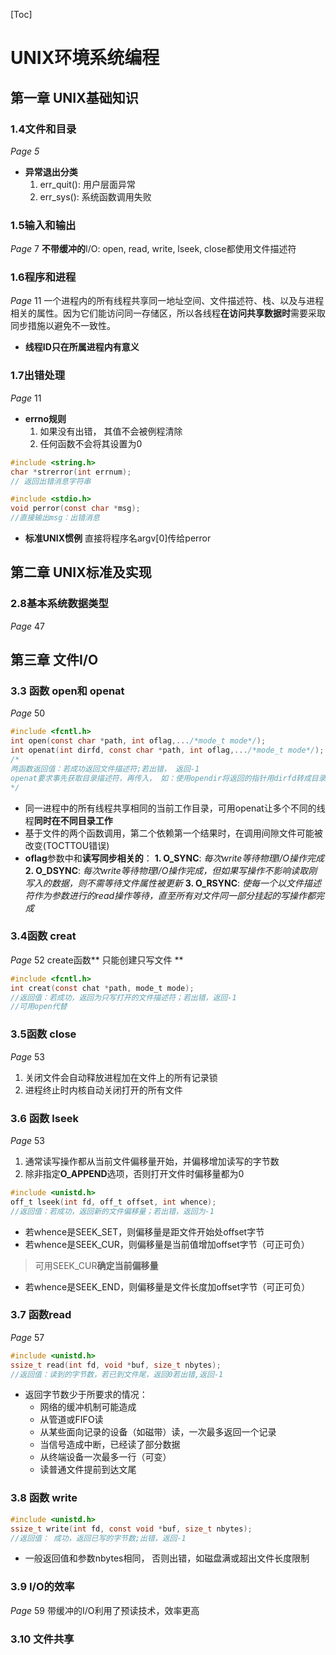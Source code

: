 [Toc]
# UNIX环境系统编程
## 第一章 UNIX基础知识
### 1.4文件和目录
*Page 5*
* **异常退出分类**
	1. err_quit(): 用户层面异常
	2. err_sys(): 系统函数调用失败

### 1.5输入和输出
*Page* 7
**不带缓冲的**I/O: open, read, write, lseek, close都使用文件描述符

### 1.6程序和进程
*Page* 11
一个进程内的所有线程共享同一地址空间、文件描述符、栈、以及与进程相关的属性。因为它们能访问同一存储区，所以各线程**在访问共享数据时**需要采取同步措施以避免不一致性。
* **线程ID只在所属进程内有意义**

### 1.7出错处理
*Page* 11
* **errno规则**
	1. 如果没有出错， 其值不会被例程清除
	2. 任何函数不会将其设置为0

```C
#include <string.h>
char *strerror(int errnum);
// 返回出错消息字符串
```
```C
#include <stdio.h>
void perror(const char *msg);
//直接输出msg：出错消息
```
* **标准UNIX惯例**
	直接将程序名argv[0]传给perror

## 第二章 UNIX标准及实现
### 2.8基本系统数据类型
*Page* 47

## 第三章 文件I/O
### 3.3  函数 open和 openat
*Page* 50
```C
#include <fcntl.h>
int open(const char *path, int oflag,.../*mode_t mode*/);
int openat(int dirfd, const char *path, int oflag,.../*mode_t mode*/);
/*
两函数返回值：若成功返回文件描述符;若出错， 返回-1
openat要求事先获取目录描述符，再传入， 如：使用opendir将返回的指针用dirfd转成目录描述符或直接用open打开目录
*/
```
* 同一进程中的所有线程共享相同的当前工作目录，可用openat让多个不同的线程**同时在不同目录工作**
* 基于文件的两个函数调用，第二个依赖第一个结果时，在调用间隙文件可能被改变(TOCTTOU错误)
* **oflag**参数中和**读写同步相关的**：
	**1. O_SYNC**: 
    *每次write等待物理I/O操作完成*
	**2. O_DSYNC**: 
    *每次write等待物理I/O操作完成，但如果写操作不影响读取刚写入的数据，则不需等待文件属性被更新*
	**3. O_RSYNC**:
    *使每一个以文件描述符作为参数进行的read操作等待，直至所有对文件同一部分挂起的写操作都完成*
### 3.4函数 creat
*Page* 52
create函数** 只能创建只写文件 **
```C
#include <fcntl.h>
int creat(const chat *path, mode_t mode);
//返回值：若成功，返回为只写打开的文件描述符；若出错，返回-1
//可用open代替
```
### 3.5函数 close
*Page* 53
1. 关闭文件会自动释放进程加在文件上的所有记录锁
2. 进程终止时内核自动关闭打开的所有文件
### 3.6 函数 lseek
*Page* 53
1. 通常读写操作都从当前文件偏移量开始，并偏移增加读写的字节数
2. 除非指定**O_APPEND**选项，否则打开文件时偏移量都为0
```C
#include <unistd.h>
off_t lseek(int fd, off_t offset, int whence);
//返回值：若成功，返回新的文件偏移量；若出错，返回为-1
```
* 若whence是SEEK_SET，则偏移量是距文件开始处offset字节
* 若whence是SEEK_CUR，则偏移量是当前值增加offset字节（可正可负）	
> 可用SEEK_CUR**确定当前偏移量**
* 若whence是SEEK_END，则偏移量是文件长度加offset字节（可正可负）

### 3.7 函数read
*Page* 57
```C
#include <unistd.h>
ssize_t read(int fd, void *buf, size_t nbytes);
//返回值：读到的字节数，若已到文件尾，返回0若出错,返回-1
```
* 返回字节数少于所要求的情况：
	* 网络的缓冲机制可能造成
	* 从管道或FIFO读
	* 从某些面向记录的设备（如磁带）读，一次最多返回一个记录
	* 当信号造成中断，已经读了部分数据
	* 从终端设备一次最多一行（可变）
	* 读普通文件提前到达文尾
	
### 3.8 函数 write
```C
#include <unistd.h>
ssize_t write(int fd, const void *buf, size_t nbytes);
//返回值： 成功，返回已写的字节数;出错，返回-1
```
*  一般返回值和参数nbytes相同， 否则出错，如磁盘满或超出文件长度限制

### 3.9 I/O的效率
*Page* 59
带缓冲的I/O利用了预读技术，效率更高
### 3.10 文件共享
